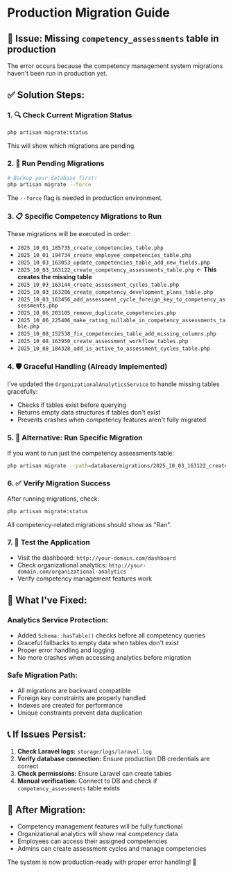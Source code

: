 # Production Migration Guide

## 🚨 **Issue:** Missing `competency_assessments` table in production

The error occurs because the competency management system migrations haven't been run in production yet.

## ✅ **Solution Steps:**

### **1. 🔍 Check Current Migration Status**
```bash
php artisan migrate:status
```
This will show which migrations are pending.

### **2. 🚀 Run Pending Migrations**
```bash
# Backup your database first!
php artisan migrate --force
```

The `--force` flag is needed in production environment.

### **3. 📋 Specific Competency Migrations to Run**
These migrations will be executed in order:
- `2025_10_01_185735_create_competencies_table.php`
- `2025_10_01_194734_create_employee_competencies_table.php`
- `2025_10_03_163053_update_competencies_table_add_new_fields.php`
- `2025_10_03_163122_create_competency_assessments_table.php` ← **This creates the missing table**
- `2025_10_03_163144_create_assessment_cycles_table.php`
- `2025_10_03_163206_create_competency_development_plans_table.php`
- `2025_10_03_163456_add_assessment_cycle_foreign_key_to_competency_assessments.php`
- `2025_10_06_203105_remove_duplicate_competencies.php`
- `2025_10_06_225406_make_rating_nullable_in_competency_assessments_table.php`
- `2025_10_08_152538_fix_competencies_table_add_missing_columns.php`
- `2025_10_08_163950_create_assessment_workflow_tables.php`
- `2025_10_08_184328_add_is_active_to_assessment_cycles_table.php`

### **4. 🛡️ Graceful Handling (Already Implemented)**
I've updated the `OrganizationalAnalyticsService` to handle missing tables gracefully:
- Checks if tables exist before querying
- Returns empty data structures if tables don't exist
- Prevents crashes when competency features aren't fully migrated

### **5. 🔄 Alternative: Run Specific Migration**
If you want to run just the competency assessments table:
```bash
php artisan migrate --path=database/migrations/2025_10_03_163122_create_competency_assessments_table.php --force
```

### **6. ✅ Verify Migration Success**
After running migrations, check:
```bash
php artisan migrate:status
```

All competency-related migrations should show as "Ran".

### **7. 🎯 Test the Application**
- Visit the dashboard: `http://your-domain.com/dashboard`
- Check organizational analytics: `http://your-domain.com/organizational-analytics`
- Verify competency management features work

## 🔧 **What I've Fixed:**

### **Analytics Service Protection:**
- Added `Schema::hasTable()` checks before all competency queries
- Graceful fallbacks to empty data when tables don't exist
- Proper error handling and logging
- No more crashes when accessing analytics before migration

### **Safe Migration Path:**
- All migrations are backward compatible
- Foreign key constraints are properly handled
- Indexes are created for performance
- Unique constraints prevent data duplication

## 📞 **If Issues Persist:**

1. **Check Laravel logs:** `storage/logs/laravel.log`
2. **Verify database connection:** Ensure production DB credentials are correct
3. **Check permissions:** Ensure Laravel can create tables
4. **Manual verification:** Connect to DB and check if `competency_assessments` table exists

## 🎉 **After Migration:**
- Competency management features will be fully functional
- Organizational analytics will show real competency data
- Employees can access their assigned competencies
- Admins can create assessment cycles and manage competencies

The system is now production-ready with proper error handling! 🚀
